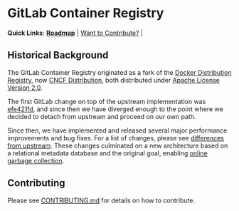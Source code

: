 # GitLab Container Registry

**Quick Links**:
[**Roadmap**](https://about.gitlab.com/handbook/engineering/development/ops/package/#roadmap) |
[Want to Contribute?](#contributing) |

## Historical Background

The GitLab Container Registry originated as a fork of the
[Docker Distribution Registry](https://github.com/docker-archive/docker-registry),
now [CNCF Distribution](https://github.com/distribution/distribution), both
distributed under [Apache License Version 2.0](LICENSE).

The first GitLab change on top of the upstream implementation was
[efe421fd](https://gitlab.com/gitlab-org/container-registry/-/commit/efe421fde5bfb1312c98863edee25856ba5fd204),
and since then we have diverged enough to the point where we decided
to detach from upstream and proceed on our own path.

Since then, we have implemented and released several major performance
improvements and bug fixes. For a list of changes, please see
[differences from upstream](docs-gitlab/upstream-differences.md).
These changes culminated on a new architecture based on a relational metadata
database and the original goal, enabling
[online garbage collection](docs-gitlab/db/online-garbage-collection.md).

## Contributing

Please see [CONTRIBUTING.md](CONTRIBUTING.md) for details on how to contribute.
